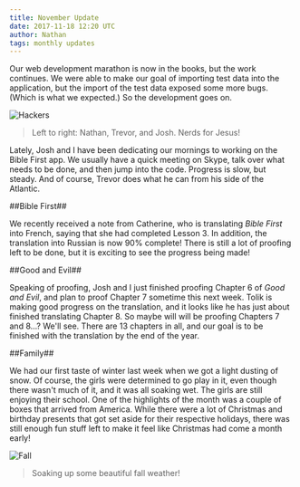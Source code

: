 ```yaml
---
title: November Update
date: 2017-11-18 12:20 UTC
author: Nathan
tags: monthly updates
---
```


Our web development marathon is now in the books, but the work continues. We were able to make our goal of importing test data into the application, but the import of the test data exposed some more bugs. (Which is what we expected.) So the development goes on.

![Hackers](images/2017-11-hackers.jpg)

> Left to right: Nathan, Trevor, and Josh. Nerds for Jesus!

Lately, Josh and I have been dedicating our mornings to working on the Bible First app. We usually have a quick meeting on Skype, talk over what needs to be done, and then jump into the code. Progress is slow, but steady. And of course, Trevor does what he can from his side of the Atlantic.

##Bible First##

We recently received a note from Catherine, who is translating *Bible First* into French, saying that she had completed Lesson 3. In addition, the translation into Russian is now 90% complete! There is still a lot of proofing left to be done, but it is exciting to see the progress being made!

##Good and Evil##

Speaking of proofing, Josh and I just finished proofing Chapter 6 of *Good and Evil*, and plan to proof Chapter 7 sometime this next week. Tolik is making good progress on the translation, and it looks like he has just about finished translating Chapter 8. So maybe will will be proofing Chapters 7 and 8...? We'll see. There are 13 chapters in all, and our goal is to be finished with the translation by the end of the year.

##Family##

We had our first taste of winter last week when we got a light dusting of snow. Of course, the girls were determined to go play in it, even though there wasn't much of it, and it was all soaking wet. The girls are still enjoying their school. One of the highlights of the month was a couple of boxes that arrived from America. While there were a lot of Christmas and birthday presents that got set aside for their respective holidays, there was still enough fun stuff left to make it feel like Christmas had come a month early!

![Fall](images/2017-11-fall.jpg)

> Soaking up some beautiful fall weather!
